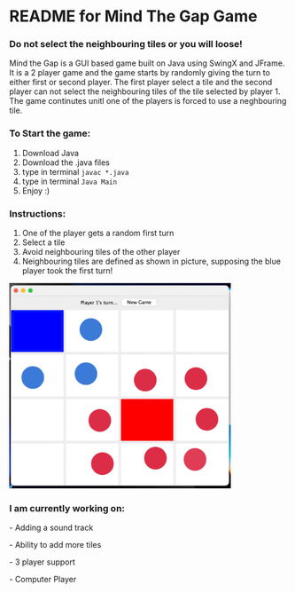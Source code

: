 # README for Mind The Gap Game

<h3> Do not select the neighbouring tiles or you will loose!</h3>

Mind the Gap is a GUI based game built on Java using SwingX and JFrame. 
It is a 2 player game and the game starts by randomly giving the turn to either first or second player.
The first player select a tile and the second player can not select the neighbouring tiles of the tile selected by player 1.
The game continutes unitl one of the players is forced to use a neghbouring tile.

<h3>To Start the game: </h3>

1. Download Java 
2. Download the .java files
3. type in terminal ``javac *.java``
4. type in terminal ``Java Main``
5. Enjoy :)


<h3>Instructions: </h3>

1. One of the player gets a random first turn
2. Select a tile
3. Avoid neighbouring tiles of the other player
4. Neighbouring tiles are defined as shown in picture, supposing the blue player took the first turn!

<img align="bottom" alt="Instructions" width="400" src="https://github.com/abdlaqeel/MindTheGapGame_Java/blob/main/IMG_FB408D3FE537-1.jpeg">



<h3>I am currently working on: </h3>
<p> - Adding a sound track </p>
<p>- Ability to add more tiles</p>
<p>- 3 player support</p>
<p>- Computer Player</p>

